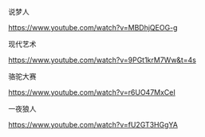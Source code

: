 说梦人

https://www.youtube.com/watch?v=MBDhjQEOG-g



现代艺术

https://www.youtube.com/watch?v=9PGt1krM7Ww&t=4s



骆驼大赛

https://www.youtube.com/watch?v=r6UO47MxCeI



一夜狼人

https://www.youtube.com/watch?v=fU2GT3HGgYA